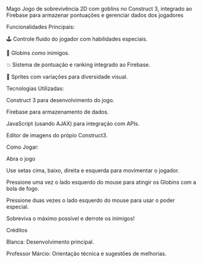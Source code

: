 Mago
Jogo de sobrevivência 2D com goblins no Construct 3, integrado ao Firebase para armazenar pontuações e gerenciar dados dos jogadores

Funcionalidades Principais:

🕹️ Controle fluido do jogador com habilidades especiais.

👾 Globins como inimigos.

💥 Sistema de pontuação e ranking integrado ao Firebase.

🎨 Sprites com variações para diversidade visual.

Tecnologias Utilizadas:

Construct 3 para desenvolvimento do jogo.

Firebase para armazenamento de dados.

JavaScript (usando AJAX) para integração com APIs.

Editor de imagens do própio Construct3.

Como Jogar:

Abra o jogo

Use setas cima, baixo, direita e esquerda para movimentar o jogador.

Pressione uma vez o lado esquerdo do mouse para atingir os Globins com a bola de fogo.

Pressione duas vezes o lado esquerdo do mouse para usar o poder especial.

Sobreviva o máximo possível e derrote os inimigos!


Créditos

Blanca: Desenvolvimento principal.

Professor Márcio: Orientação técnica e sugestões de melhorias.